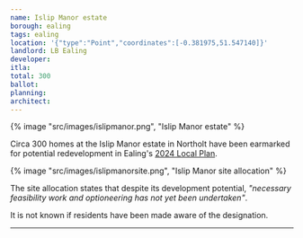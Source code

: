 ```yaml
---
name: Islip Manor estate
borough: ealing
tags: ealing
location: '{"type":"Point","coordinates":[-0.381975,51.547140]}'
landlord: LB Ealing
developer:
itla:
total: 300
ballot: 
planning: 
architect: 
---
```

{% image "src/images/islipmanor.png", "Islip Manor estate" %}

Circa 300 homes at the Islip Manor estate in Northolt have been earmarked for potential redevelopment in Ealing's [2024 Local Plan](https://www.ealing.gov.uk/download/downloads/id/19587/appendix_e_-_results.pdf).

{% image "src/images/islipmanorsite.png", "Islip Manor site allocation" %}

The site allocation states that despite its development potential, _"necessary feasibility work and optioneering has not yet been undertaken"_.

It is not known if residents have been made aware of the designation. 

---